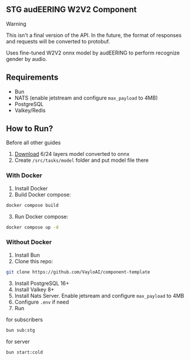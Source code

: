 ## STG audEERING W2V2 Component

> [!WARNING]
> This isn't a final version of the API. In the future, the format of responses and requests will be converted to protobuf.

Uses fine-tuned W2V2 onnx model by audEERING to perform recognize gender by audio.

## Requirements

- Bun
- NATS (enable jetstream and configure `max_payload` to 4MB)
- PostgreSQL
- Valkey/Redis

## How to Run?

Before all other guides

1. [Download](https://zenodo.org/records/7761387) 6/24 layers model converted to onnx
2. Create `/src/tasks/model` folder and put model file there

### With Docker

1. Install Docker
2. Build Docker compose:

```bash
docker compose build
```

3. Run Docker compose:

```bash
docker compose up -d
```

### Without Docker

1. Install Bun
2. Clone this repo:

```bash
git clone https://github.com/VayloAI/component-template
```

3. Install PostgreSQL 16+
4. Install Valkey 8+
5. Install Nats Server. Enable jetsream and configure `max_payload` to 4MB
6. Configure `.env` if need
7. Run

for subscribers

```bash
bun sub:stg
```

for server

```bash
bun start:cold
```
